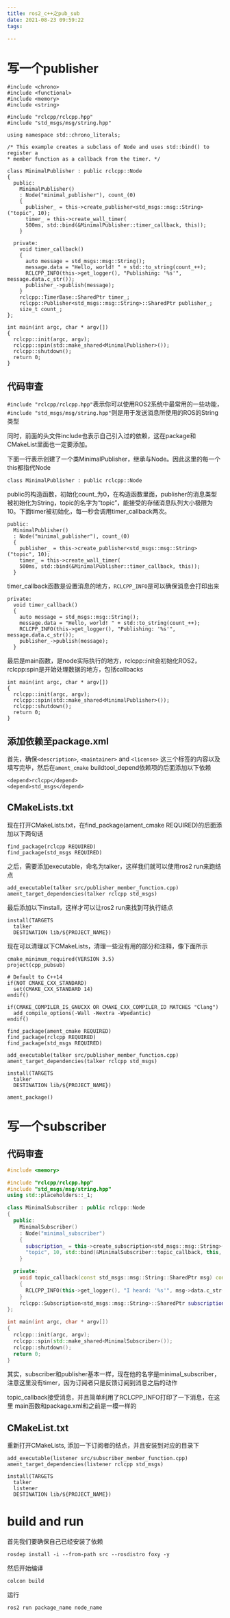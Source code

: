 ```yaml
---
title: ros2_c++之pub_sub
date: 2021-08-23 09:59:22
tags:

---
```


# 写一个publisher

```
#include <chrono>
#include <functional>
#include <memory>
#include <string>

#include "rclcpp/rclcpp.hpp"
#include "std_msgs/msg/string.hpp"

using namespace std::chrono_literals;

/* This example creates a subclass of Node and uses std::bind() to register a
* member function as a callback from the timer. */

class MinimalPublisher : public rclcpp::Node
{
  public:
    MinimalPublisher()
    : Node("minimal_publisher"), count_(0)
    {
      publisher_ = this->create_publisher<std_msgs::msg::String>("topic", 10);
      timer_ = this->create_wall_timer(
      500ms, std::bind(&MinimalPublisher::timer_callback, this));
    }

  private:
    void timer_callback()
    {
      auto message = std_msgs::msg::String();
      message.data = "Hello, world! " + std::to_string(count_++);
      RCLCPP_INFO(this->get_logger(), "Publishing: '%s'", message.data.c_str());
      publisher_->publish(message);
    }
    rclcpp::TimerBase::SharedPtr timer_;
    rclcpp::Publisher<std_msgs::msg::String>::SharedPtr publisher_;
    size_t count_;
};

int main(int argc, char * argv[])
{
  rclcpp::init(argc, argv);
  rclcpp::spin(std::make_shared<MinimalPublisher>());
  rclcpp::shutdown();
  return 0;
}
```

## 代码审查

`#include "rclcpp/rclcpp.hpp"`表示你可以使用ROS2系统中最常用的一些功能，`#include "std_msgs/msg/string.hpp"`则是用于发送消息所使用的ROS的String类型

同时，前面的头文件include也表示自己引入过的依赖，这在package和CMakeList里面也一定要添加。

下面一行表示创建了一个类MinimalPublisher，继承与Node。因此这里的每一个this都指代Node

```
class MinimalPublisher : public rclcpp::Node
```

public的构造函数，初始化count_为0，在构造函数里面，publisher的消息类型被初始化为String，topic的名字为“topic”，能接受的存储消息队列大小极限为10。下面timer被初始化，每一秒会调用timer_callback两次。

```
public:
  MinimalPublisher()
  : Node("minimal_publisher"), count_(0)
  {
    publisher_ = this->create_publisher<std_msgs::msg::String>("topic", 10);
    timer_ = this->create_wall_timer(
    500ms, std::bind(&MinimalPublisher::timer_callback, this));
  }
```

timer_callback函数是设置消息的地方，`RCLCPP_INFO`是可以确保消息会打印出来

```
private:
  void timer_callback()
  {
    auto message = std_msgs::msg::String();
    message.data = "Hello, world! " + std::to_string(count_++);
    RCLCPP_INFO(this->get_logger(), "Publishing: '%s'", message.data.c_str());
    publisher_->publish(message);
  }
```

最后是main函数，是node实际执行的地方，rclcpp::init会初始化ROS2，rclcpp:spin是开始处理数据的地方，包括callbacks

```
int main(int argc, char * argv[])
{
  rclcpp::init(argc, argv);
  rclcpp::spin(std::make_shared<MinimalPublisher>());
  rclcpp::shutdown();
  return 0;
}
```

## 添加依赖至package.xml

首先，确保`<description>`, `<maintainer>` and `<license>` 这三个标签的内容以及填写完毕，然后在`ament_cmake` buildtool_depend依赖项的后面添加以下依赖

```
<depend>rclcpp</depend>
<depend>std_msgs</depend>
```



## CMakeLists.txt

现在打开CMakeLists.txt，在find_package(ament_cmake REQUIRED)的后面添加以下两句话

```
find_package(rclcpp REQUIRED)
find_package(std_msgs REQUIRED)
```

之后，需要添加executable，命名为talker，这样我们就可以使用ros2 run来跑结点

```
add_executable(talker src/publisher_member_function.cpp)
ament_target_dependencies(talker rclcpp std_msgs)
```

最后添加以下install，这样才可以让ros2 run来找到可执行结点

```
install(TARGETS
  talker
  DESTINATION lib/${PROJECT_NAME})
```

现在可以清理以下CMakeLists，清理一些没有用的部分和注释，像下面所示

```
cmake_minimum_required(VERSION 3.5)
project(cpp_pubsub)

# Default to C++14
if(NOT CMAKE_CXX_STANDARD)
  set(CMAKE_CXX_STANDARD 14)
endif()

if(CMAKE_COMPILER_IS_GNUCXX OR CMAKE_CXX_COMPILER_ID MATCHES "Clang")
  add_compile_options(-Wall -Wextra -Wpedantic)
endif()

find_package(ament_cmake REQUIRED)
find_package(rclcpp REQUIRED)
find_package(std_msgs REQUIRED)

add_executable(talker src/publisher_member_function.cpp)
ament_target_dependencies(talker rclcpp std_msgs)

install(TARGETS
  talker
  DESTINATION lib/${PROJECT_NAME})

ament_package()
```

# 写一个subscriber

## 代码审查

```c++
#include <memory>

#include "rclcpp/rclcpp.hpp"
#include "std_msgs/msg/string.hpp"
using std::placeholders::_1;

class MinimalSubscriber : public rclcpp::Node
{
  public:
    MinimalSubscriber()
    : Node("minimal_subscriber")
    {
      subscription_ = this->create_subscription<std_msgs::msg::String>(
      "topic", 10, std::bind(&MinimalSubscriber::topic_callback, this, _1));
    }

  private:
    void topic_callback(const std_msgs::msg::String::SharedPtr msg) const
    {
      RCLCPP_INFO(this->get_logger(), "I heard: '%s'", msg->data.c_str());
    }
    rclcpp::Subscription<std_msgs::msg::String>::SharedPtr subscription_;
};

int main(int argc, char * argv[])
{
  rclcpp::init(argc, argv);
  rclcpp::spin(std::make_shared<MinimalSubscriber>());
  rclcpp::shutdown();
  return 0;
}
```

其实，subscriber和publisher基本一样，现在他的名字是minimal_subscriber，注意这里没有timer，因为订阅者只是反馈订阅到消息之后的动作

topic_callback接受消息，并且简单利用了RCLCPP_INFO打印了一下消息，在这里 main函数和package.xml和之前是一模一样的

## CMakeList.txt

重新打开CMakeLists, 添加一下订阅者的结点，并且安装到对应的目录下

```
add_executable(listener src/subscriber_member_function.cpp)
ament_target_dependencies(listener rclcpp std_msgs)

install(TARGETS
  talker
  listener
  DESTINATION lib/${PROJECT_NAME})
```

# build and run

首先我们要确保自己已经安装了依赖

```
rosdep install -i --from-path src --rosdistro foxy -y
```

然后开始编译

```
colcon build
```

运行

```
ros2 run package_name node_name
```

